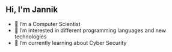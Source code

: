 ## Hi, I'm Jannik
- 👋 I’m a Computer Scientist
- 👀 I’m interested in different programming languages and new technologies
- 🌱 I’m currently learning about Cyber Security

<!---
jkuehnemundt/jkuehnemundt is a ✨ special ✨ repository because its `README.md` (this file) appears on your GitHub profile.
You can click the Preview link to take a look at your changes.
--->
